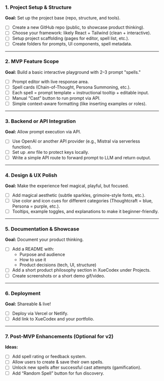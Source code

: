 ### **1. Project Setup & Structure**

**Goal:** Set up the project base (repo, structure, and tools).

- [ ]  Create a new GitHub repo (public, to showcase product thinking).
- [ ]  Choose your framework: likely React + Tailwind (clean + interactive).
- [ ]  Setup project scaffolding (pages for editor, spell list, etc.).
- [ ]  Create folders for prompts, UI components, spell metadata.

---

### **2. MVP Feature Scope**

**Goal:** Build a basic interactive playground with 2–3 prompt "spells."

- [ ]  Prompt editor with live response area.
- [ ]  Spell cards (Chain-of-Thought, Persona Summoning, etc.).
- [ ]  Each spell = prompt template + instructional tooltip + editable input.
- [ ]  Manual “Cast” button to run prompt via API.
- [ ]  Simple context-aware formatting (like inserting examples or roles).

---

### **3. Backend or API Integration**

**Goal:** Allow prompt execution via API.

- [ ]  Use OpenAI or another API provider (e.g., Mistral via serverless function).
- [ ]  Set up .env file to protect keys locally.
- [ ]  Write a simple API route to forward prompt to LLM and return output.

---

### **4. Design & UX Polish**

**Goal:** Make the experience feel magical, playful, but focused.

- [ ]  Add magical aesthetic (subtle sparkles, grimoire-style fonts, etc.).
- [ ]  Use color and icon cues for different categories (Thoughtcraft = blue, Persona = purple, etc.).
- [ ]  Tooltips, example toggles, and explanations to make it beginner-friendly.

---

### **5. Documentation & Showcase**

**Goal:** Document your product thinking.

- [ ]  Add a README with:
    - Purpose and audience
    - How to use it
    - Product decisions (tech, UI, structure)
- [ ]  Add a short product philosophy section in XueCodex under Projects.
- [ ]  Create screenshots or a short demo gif/video.

---

### **6. Deployment**

**Goal:** Shareable & live!

- [ ]  Deploy via Vercel or Netlify.
- [ ]  Add link to XueCodex and your portfolio.

---

### **7. Post-MVP Enhancements (Optional for v2)**

**Ideas:**

- [ ]  Add spell rating or feedback system.
- [ ]  Allow users to create & save their own spells.
- [ ]  Unlock new spells after successful cast attempts (gamification).
- [ ]  Add “Random Spell” button for fun discovery.